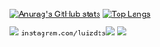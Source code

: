 


[![Anurag's GitHub stats](https://github-readme-stats.vercel.app/api?username=luizdts&show_icons=true&theme=dark)](https://github.com/luizdts)
[![Top Langs](https://github-readme-stats.vercel.app/api/top-langs/?username=luizdts&layout=compact&show_icons=true&theme=dark)](https://github.com/luizdts)

<code><img src="https://img.shields.io/badge/Python-3776AB?style=for-the-badge&logo=python&logoColor=white" /></code>
<code><link>instagram.com/luizdts</link><img src="https://img.shields.io/badge/Instagram-E4405F?style=for-the-badge&logo=instagram&logoColor=white" /></code>
<code><img src="https://img.shields.io/badge/Discord-7289DA?style=for-the-badge&logo=discord&logoColor=white" /></code>
